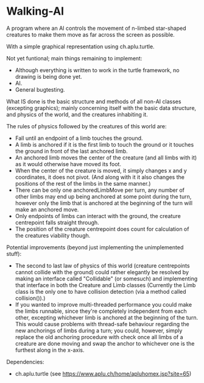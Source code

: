 # Walking-AI

A program where an AI controls the movement of n-limbed star-shaped creatures to make them move as far across the screen as possible.

With a simple graphical representation using ch.aplu.turtle.

Not yet funtional; main things remaining to implement:
  - Although everything is written to work in the turtle framework, no drawing is being done yet.
  - AI.
  - General bugtesting.
 
What IS done is the basic structure and methods of all non-AI classes (excepting graphics); mainly concerning itself with the basic data structure, and physics of the world, and the creatures inhabiting it.

The rules of physics followed by the creatures of this world are:
  - Fall until an endpoint of a limb touches the ground.
  - A limb is anchored if it is the first limb to touch the ground or it touches the ground in front of the last anchored limb.
  - An anchored limb moves the center of the creature (and all limbs with it) as it would otherwise have moved its foot.
  - When the center of the creature is moved, it simply changes x and y coordinates, it does not pivot. (And along with it it also changes the positions
    of the rest of the limbs in the same manner.)
  - There can be only one anchoredLimbMove per turn, any number of other limbs may end up being anchored at some point during the turn,
    however only the limb that is anchored at the beginning of the turn will make an anchored move.
  - Only endpoints of limbs can interact with the ground, the creature centrepoint falls straight through.
  - The position of the creature centrepoint does count for calculation of the creatures viability though.
 
 Potential improvements (beyond just implementing the unimplemented stuff):
  - The second to last law of physics of this world (creature centrepoints cannot collide with the ground) could rather elegantly be resolved by making an interface called "Collidable" (or somesuch) and implementing that interface in both the Creature and Limb classes (Currently the Limb class is the only one to have collision detection (via a method called collision()).)
  - If you wanted to improve multi-threaded performance you could make the limbs runnable, since they're completely independent from each other, excepting whichever limb is anchored at the beginning of the turn. This would cause problems with thread-safe behaviour regarding the new anchorings of limbs during a turn; you could, however, simply replace the old anchoring procedure with check once all limbs of a creature are done moving and swap the anchor to whichever one is the furthest along in the x-axis.


Dependencies:
  - ch.aplu.turtle (see https://www.aplu.ch/home/apluhomex.jsp?site=65)
